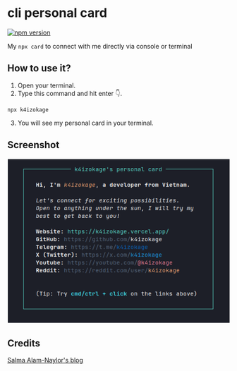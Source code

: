 # cli personal card
[![npm version](https://badge.fury.io/js/k4izokage.svg)](https://badge.fury.io/js/k4izokage)

My `npx card` to connect with me directly via console or terminal

## How to use it?
1. Open your terminal.
2. Type this command and hit enter 👇.
```
npx k4izokage
```
3. You will see my personal card in your terminal.

## Screenshot
<div align="center">
    <img src="./card.webp" alt="K4izokage's NPX Card" />
</div>

## Credits
[Salma Alam-Naylor's blog](https://whitep4nth3r.com/blog/build-a-business-card-cli-tool/)
